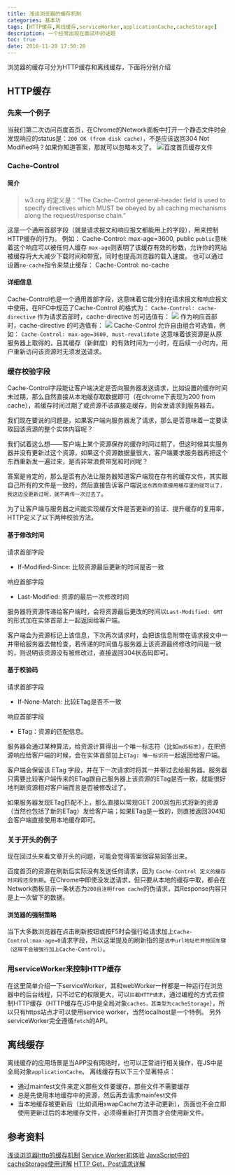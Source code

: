 ```yaml
---
title: 浅谈浏览器的缓存机制
categories: 基本功
tags: [HTTP缓存,离线缓存,serviceWorker,applicationCache,cacheStorage]
description: 一个经常出现在面试中的话题
toc: true
date: 2016-11-28 17:50:20
---
```

浏览器的缓存可分为HTTP缓存和离线缓存，下面将分别介绍
<!--more-->
## HTTP缓存
### 先来一个例子
当我们第二次访问百度首页，在Chrome的Network面板中打开一个静态文件时会发现响应的status是：`200 OK (from disk cache)`，不是应该返回304 Not Modified吗？如果你知道答案，那就可以忽略本文了。
![百度首页缓存文件](http://7xtj85.com1.z0.glb.clouddn.com/%E7%99%BE%E5%BA%A6%E9%A6%96%E9%A1%B5%E9%9D%99%E6%80%81%E7%BC%93%E5%AD%98%E6%96%87%E4%BB%B6.png)
### Cache-Control
#### 简介
> w3.org 的定义是：“The Cache-Control general-header field is used to specify directives which MUST be obeyed by all caching mechanisms along the request/response chain.” 

这是一个通用首部字段（就是请求报文和响应报文都能用上的字段），用来控制HTTP缓存的行为。
例如：
Cache-Control: max-age=3600, public
`public`意味着这个响应可以被任何人缓存
`max-age`则表明了该缓存有效的秒数，允许你的网站被缓存将大大减少下载时间和带宽，同时也提高浏览器的载入速度。
也可以通过设置`no-cache`指令来禁止缓存：
Cache-Control: no-cache

#### 详细信息
Cache-Control也是一个通用首部字段，这意味着它能分别在请求报文和响应报文中使用。在RFC中规范了Cache-Control 的格式为：
`Cache-Control: cache-directive`
作为请求首部时，cache-directive 的可选值有：
![](http://7xtj85.com1.z0.glb.clouddn.com/cache-directive%E8%AF%B7%E6%B1%82.png)
作为响应首部时，cache-directive 的可选值有：
![](http://7xtj85.com1.z0.glb.clouddn.com/cache-directive%E5%93%8D%E5%BA%94.png)
 Cache-Control 允许自由组合可选值，例如：
`Cache-Control: max-age=3600, must-revalidate`
这意味着该资源是从原服务器上取得的，且其缓存（新鲜度）的有效时间为一小时，在后续一小时内，用户重新访问该资源时无须发送请求。

### 缓存校验字段
Cache-Control字段能让客户端决定是否向服务器发送请求，比如设置的缓存时间未过期，那么自然直接从本地缓存取数据即可（在chrome下表现为200 from cache），若缓存时间过期了或资源不该直接走缓存，则会发请求到服务器去。

我们现在要说的问题是，如果客户端向服务器发了请求，那么是否意味着一定要读取回该资源的整个实体内容呢？

我们试着这么想——客户端上某个资源保存的缓存时间过期了，但这时候其实服务器并没有更新过这个资源，如果这个资源数据量很大，客户端要求服务器再把这个东西重新发一遍过来，是否非常浪费带宽和时间呢？

答案是肯定的，那么是否有办法让服务器知道客户端现在存有的缓存文件，其实跟自己所有的文件是一致的，然后直接告诉客户端说`这东西你直接用缓存里的就可以了，我这边没更新过呢，就不再传一次过去了`。

为了让客户端与服务器之间能实现缓存文件是否更新的验证、提升缓存的复用率，HTTP定义了以下两种校验方法。

#### 基于修改时间
请求首部字段
- If-Modified-Since: 比较资源最后更新的时间是否一致

响应首部字段
- Last-Modified: 资源的最后一次修改时间

服务器将资源传递给客户端时，会将资源最后更改的时间以`Last-Modified: GMT`的形式加在实体首部上一起返回给客户端。

客户端会为资源标记上该信息，下次再次请求时，会把该信息附带在请求报文中一并带给服务器去做检查，若传递的时间值与服务器上该资源最终修改时间是一致的，则说明该资源没有被修改过，直接返回304状态码即可。

#### 基于校验码
请求首部字段
- If-None-Match: 比较ETag是否不一致

响应首部字段
- ETag：资源的匹配信息。

服务器会通过某种算法，给资源计算得出一个唯一标志符（比如`md5标志`），在把资源响应给客户端的时候，会在实体首部加上`ETag: 唯一标识符`一起返回给客户端。

客户端会保留该 ETag 字段，并在下一次请求时将其一并带过去给服务器。服务器只需要比较客户端传来的ETag跟自己服务器上该资源的ETag是否一致，就能很好地判断资源相对客户端而言是否被修改过了。

如果服务器发现ETag匹配不上，那么直接以常规GET 200回包形式将新的资源（当然也包括了新的ETag）发给客户端；如果ETag是一致的，则直接返回304知会客户端直接使用本地缓存即可。

### 关于开头的例子
现在回过头来看文章开头的问题，可能会觉得答案很容易回答出来。

百度首页的资源在刷新后实际没有发送任何请求，因为 `Cache-Control 定义的缓存时间段还没到期`。在Chrome中即使没发送请求，但只要从本地的缓存中取，都会在Network面板显示一条状态为`200且注明from cache`的伪请求，其Response内容只是上一次留下的数据。
#### 浏览器的强制策略
当下大多数浏览器在点击刷新按钮或按F5时会强行给请求加上`Cache-Control:max-age=0`请求字段，所以这里提及的刷新指的是`选中url地址栏并按回车键（这样不会被强行加上Cache-Control）`。

### 用serviceWorker来控制HTTP缓存
在这里简单介绍一下serviceWorker，其和webWorker一样都是一种运行在浏览器中的后台线程，只不过它的权限更大，可以`拦截HTTP请求`，通过编程的方式去控制HTTP缓存（HTTP缓存在JS中是全局对象`caches，其类型为cacheStorage`），所以只有https站点才可以使用service worker，当然localhost是一个特例。
另外serviceWorker完全遵循`fetch`的API。

## 离线缓存
离线缓存的应用场景是当APP没有网络时，也可以正常进行相关操作，在JS中是全局对象`applicationCache`。
离线缓存有以下三个显著特点：
- 通过mainfest文件来定义那些文件要缓存，那些文件不需要缓存
- 总是先使用本地缓存中的资源，然后再去请求mainfest文件
- 当本地缓存被更新后（比如调用swapCache方法手动更新），页面也不会立即使用更新过后的本地缓存文件，必须得重新打开页面才会使用新文件。

## 参考资料
[浅谈浏览器http的缓存机制](http://web.jobbole.com/85509/)
[Service Worker初体验](http://www.alloyteam.com/2016/01/9274/)
[JavaScript中的cacheStorage使用详解](http://www.jb51.net/article/70217.htm)
[HTTP Get，Post请求详解](http://blog.chinaunix.net/uid-25808509-id-3047968.html)
